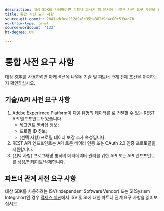 ```yaml
---
description: 대상 SDK를 사용하려면 파트너 회사가 이 문서에 나열된 사전 요구 사항을 충족해야 합니다.
title: 통합 사전 요구 사항
source-git-commit: 2841adc0ce212a945c35ba38209d4c00c519ad7b
workflow-type: tm+mt
source-wordcount: '133'
ht-degree: 0%

---
```


# 통합 사전 요구 사항

대상 SDK를 사용하려면 아래 섹션에 나열된 기술 및 파트너 관계 전제 조건을 충족하는지 확인하십시오.

## 기술/API 사전 요구 사항

1. Adobe Experience Platform이 다음 유형의 데이터를 로 전달할 수 있는 REST API 엔드포인트가 있습니다.
   * 세그먼트 멤버십 정보;
   * 프로필 ID 정보;
   * (선택 사항) 프로필 데이터 보강 추가 속성입니다.
2. REST API 엔드포인트는 API 토큰 베어러 인증 또는 OAuth 2.0 인증 프로토콜을 지원합니다.
3. (선택 사항) 프로그래밍 방식의 메타데이터 관리를 위한 API 또는 API 엔드포인트를 생성/업데이트/삭제합니다.

## 파트너 관계 사전 요구 사항

대상 SDK를 사용하려는 ISV(Independent Software Vendor) 또는 SI(System Integrator)인 경우 [액세스 섹션](./overview.md#get-access)에서 ISV 및 SI에 대한 파트너 관계 요구 사항을 읽어보십시오.
